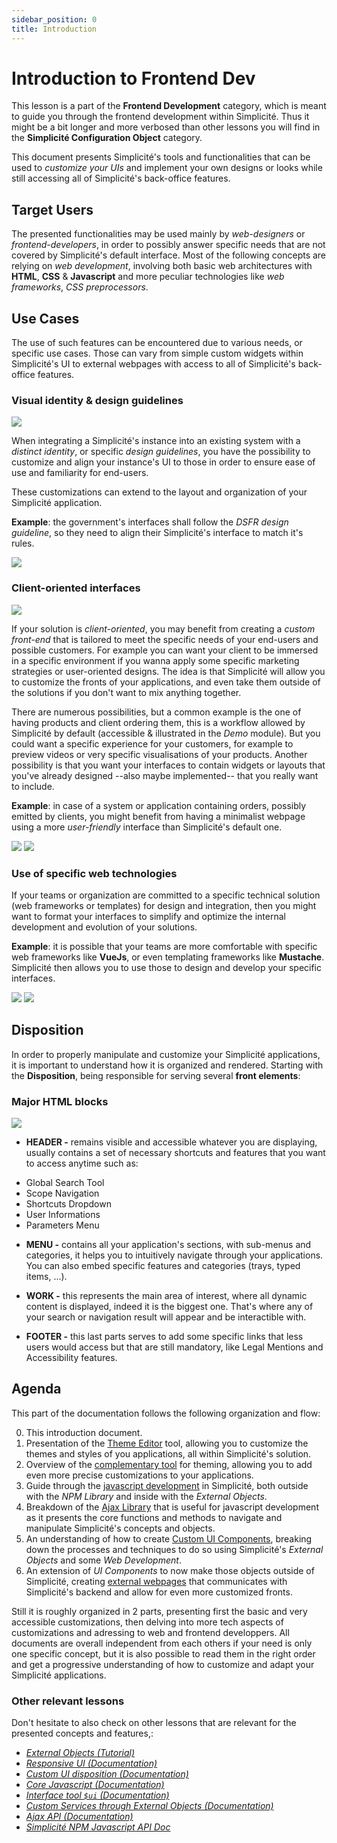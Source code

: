 ```yaml
---
sidebar_position: 0
title: Introduction
---
```


Introduction to Frontend Dev
============================

<div class="warning">
    This lesson is a part of the <b>Frontend Development</b> category, which is meant to guide you through the frontend development within Simplicité. Thus it might be a bit longer and more verbosed than other lessons you will find in the <b>Simplicité Configuration Object</b> category.
</div>

This document presents Simplicité's tools and functionalities that can be used to *customize your UIs* and implement your own designs or looks while still accessing all of Simplicité's back-office features.

## Target Users

The presented functionalities may be used mainly by *web-designers* or *frontend-developers*, in order to possibly answer specific needs that are not covered by Simplicité's default interface.
Most of the following concepts are relying on *web development*, involving both basic web architectures with **HTML**, **CSS** & **Javascript** and more peculiar technologies like *web frameworks*, *CSS preprocessors*.

## Use Cases

The use of such features can be encountered due to various needs, or specific use cases. Those can vary from simple custom widgets within Simplicité's UI to external webpages with access to all of Simplicité's back-office features.

### Visual identity & design guidelines

![](img/introduction/identity-guidelines.png)

When integrating a Simplicité's instance into an existing system with a *distinct identity*, or specific *design guidelines*, you have the possibility to customize and align your instance's UI to those in order to ensure ease of use and familiarity for end-users.

These customizations can extend to the layout and organization of your Simplicité application.

**Example**: the government's interfaces shall follow the *DSFR design guideline*, so they need to align their Simplicité's interface to match it's rules.

![](img/introduction/dsfr-simplicite.png)

### Client-oriented interfaces

![](img/introduction/client-oriented-webpage.png)

If your solution is *client-oriented*, you may benefit from creating a *custom front-end* that is tailored to meet the specific needs of your end-users and possible customers. For example you can want your client to be immersed in a specific environment if you wanna apply some specific marketing strategies or user-oriented designs. The idea is that Simplicité will allow you to customize the fronts of your applications, and even take them outside of the solutions if you don't want to mix anything together. 

There are numerous possibilities, but a common example is the one of having products and client ordering them, this is a workflow allowed by Simplicité by default (accessible & illustrated in the *Demo* module). But you could want a specific experience for your customers, for example to preview videos or very specific visualisations of your products. Another possibility is that you want your interfaces to contain widgets or layouts that you've already designed --also maybe implemented-- that you really want to include.

**Example**: in case of a system or application containing orders, possibly emitted by clients, you might benefit from having a minimalist webpage using a more *user-friendly* interface than Simplicité's default one.

![](img/introduction/order-internal-page.png)
![](img/introduction/order-external-page.png)


### Use of specific web technologies

If your teams or organization are committed to a specific technical solution (web frameworks or templates) for design and integration, then you might want to format your interfaces to simplify and optimize the internal development and evolution of your solutions.

**Example**: it is possible that your teams are more comfortable with specific web frameworks like **VueJs**, or even templating frameworks like **Mustache**. Simplicité then allows you to use those to design and develop your specific interfaces.

![](img/introduction/vue-webpage.png)
![](img/introduction/mustache-webpage.png)

## Disposition

In order to properly manipulate and customize your Simplicité applications, it is important to understand how it is organized and rendered. Starting with the **Disposition**, being responsible for serving several **front elements**:

### Major HTML blocks

![](img/introduction/disposition-schema.png)

* **HEADER -** remains visible and accessible whatever you are displaying, usually contains a set of necessary shortcuts and features that you want to access anytime such as:
- Global Search Tool
- Scope Navigation
- Shortcuts Dropdown
- User Informations
- Parameters Menu

* **MENU -** contains all your application's sections, with sub-menus and categories, it helps you to intuitively navigate through your applications. You can also embed specific features and categories (trays, typed items, ...).

* **WORK -** this represents the main area of interest, where all dynamic content is displayed, indeed it is the biggest one. That's where any of your search or navigation result will appear and be interactible with.

* **FOOTER -** this last parts serves to add some specific links that less users would access but that are still mandatory, like Legal Mentions and Accessibility features.

## Agenda

This part of the documentation follows the following organization and flow:

0) This introduction document.
1) Presentation of the [Theme Editor](/docs/front/theme) tool, allowing you to customize the themes and styles of you applications, all within Simplicité's solution.
2) Overview of the [complementary tool](/docs/front/styles) for theming, allowing you to add even more precise customizations to your applications.
3) Guide through the [javascript development](/docs/front/javascript-dev) in Simplicité, both outside with the *NPM Library* and inside with the *External Objects*.
4) Breakdown of the [Ajax Library](/docs/front/lib-ajax) that is useful for javascript development as it presents the core functions and methods to navigate and manipulate Simplicité's concepts and objects.
5) An understanding of how to create [Custom UI Components](/docs/front/ui-component), breaking down the processes and techniques to do so using Simplicité's  *External Objects* and some *Web Development*.
6) An extension of *UI Components* to now make those objects outside of Simplicité, creating [external webpages](/docs/front/web-page) that communicates with Simplicité's backend and allow for even more customized fronts.

Still it is roughly organized in 2 parts, presenting first the basic and very accessible customizations, then delving into more tech aspects of customizations and adressing to web and frontend developpers. All documents are overall independent from each others if your need is only one specific concept, but it is also possible to read them in the right order and get a progressive understanding of how to customize and adapt your Simplicité applications.

### Other relevant lessons

Don't hesitate to also check on other lessons that are relevant for the presented concepts and features,: 

* [*External Objects (Tutorial)*](/tutorial/enhancing/external-object.md)  
* [*Responsive UI (Documentation)*](/docs/ui/responsive)  
* [*Custom UI disposition (Documentation)*](/docs/core/disposition-code-examples)  
* [*Core Javascript (Documentation)*](/docs/core/javascript-code-examples)  
* [*Interface tool `$ui` (Documentation)*](/docs/core/ui-tools-code-examples)  
* [*Custom Services through External Objects (Documentation)*](/docs/integration/webservices/custom-services)  
* [*Ajax API (Documentation)*](/docs/integration/librairies/ajax-api)  
* [*Simplicité NPM Javascript API Doc*](https://simplicitesoftware.github.io/javascript-api/)
